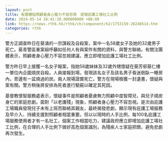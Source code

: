 ```yaml
---
layout: post
title: 有團體指照顧者身心壓力不容忽視　促增庇護工場社工比例
date: 2024-05-14 18:41:28.000000000 +08:00
link: https://news.rthk.hk/rthk/ch/component/k2/1753159-20240514.htm
categories: rthk
---
```


警方正調查昨日在葵涌的一宗謀殺及自殺案，案中一名58歲女子及她的32歲男子死亡。葵青警區重案組呼籲如任何人有與案件有關的資料，與警方聯絡。有關注團體表示，照顧者身心壓力不容忽視建議，應立即增加庇護工場社工比例。

警方昨日早上接獲一名女子報案，指她58歲妹妹及32歲外甥懷疑在葵芳邨葵仁樓一單位內企圖燒炭自殺。人員接報到場，發現該名女子及該名男子昏迷倒臥一睡房內，旁邊有一盆燒過的炭。兩人現場證實死亡。警方在現場檢獲一封遺書，懷疑與案有關。警方稍後將安排為死者進行驗屍以確定其死因。

基督教懷智服務處表示，懷疑事件是照顧者憂慮無力照顧中度智障兒，與兒子燒炭身亡的家庭悲劇。面對「以老護殘」現象，照顧者身心壓力不容忽視。是次由庇護工場職員發現兒子未有上班而聯絡其親友，最終揭發悲劇，顯示現有庇護工場服務及早介入、持續支援對照顧者相當重要。但以以現時的人手比例，每100名庇護工場服務使用者才有一名社工，個案工作相當吃力，建議政府應立即增加庇護工場社工比例，在合理的人手比例下做好高危個案識別，為殘疾人士家庭把關，避免悲劇再次發生。
